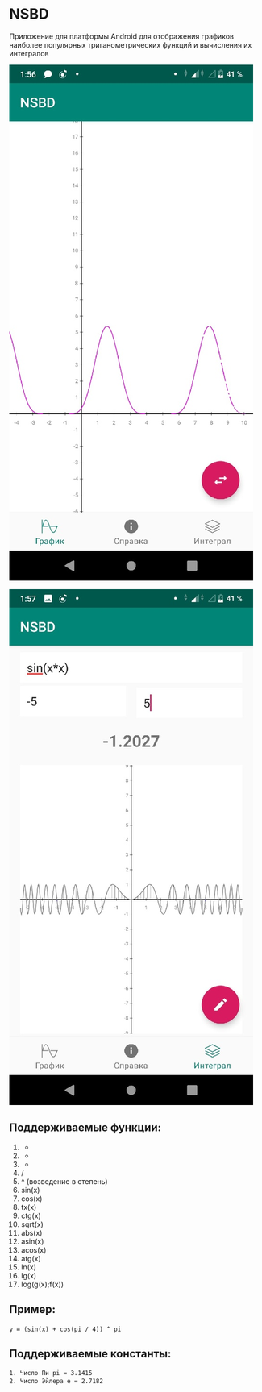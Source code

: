 # NSBD
Приложение для платформы Android для отображения графиков наиболее популярных триганометрических функций и вычисления их интегралов


![alt text](images/1.jpg "graphic") 

![alt text](images/2.jpg "integral") 



## Поддерживаемые функции:
1. +
2. -
3. *
4. /
5. ^ (возведение в степень)
6. sin(x)
7. cos(x)
8. tx(x)
9. ctg(x)
10. sqrt(x)
11. abs(x)
12. asin(x)
13. acos(x)
14. atg(x)
15. ln(x)
16. lg(x)
17. log(g(x);f(x))
## Пример:
    y = (sin(x) + cos(pi / 4)) ^ pi
## Поддерживаемые константы:
    1. Число Пи pi = 3.1415
    2. Число Эйлера e = 2.7182